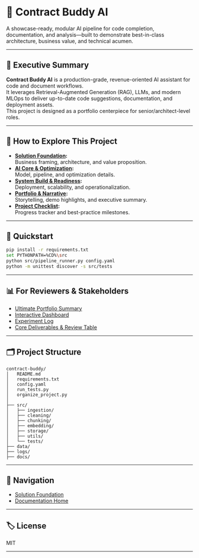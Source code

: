 # 🤖 Contract Buddy AI

A showcase-ready, modular AI pipeline for code completion, documentation, and analysis—built to demonstrate best-in-class architecture, business value, and technical acumen.

---

## 🚀 Executive Summary

**Contract Buddy AI** is a production-grade, revenue-oriented AI assistant for code and document workflows.  
It leverages Retrieval-Augmented Generation (RAG), LLMs, and modern MLOps to deliver up-to-date code suggestions, documentation, and deployment assets.  
This project is designed as a portfolio centerpiece for senior/architect-level roles.

---

## 🧭 How to Explore This Project

- **[Solution Foundation](docs/foundation/README.md):**  
  Business framing, architecture, and value proposition.
- **[AI Core & Optimization](docs/core/README.md):**  
  Model, pipeline, and optimization details.
- **[System Build & Readiness](docs/build/README.md):**  
  Deployment, scalability, and operationalization.
- **[Portfolio & Narrative](docs/portfolio/README.md):**  
  Storytelling, demo highlights, and executive summary.
- **[Project Checklist](docs/checklist.md):**  
  Progress tracker and best-practice milestones.

---

## 🏁 Quickstart

```sh
pip install -r requirements.txt
set PYTHONPATH=%CD%\src
python src/pipeline_runner.py config.yaml
python -m unittest discover -s src/tests
```

---

## 📊 For Reviewers & Stakeholders

- [Ultimate Portfolio Summary](docs/portfolio/Ultimate_README.md)
- [Interactive Dashboard](data/clean/benchmark_interactive.html)
- [Experiment Log](data/clean/experiments.json)
- [Core Deliverables & Review Table](docs/core/Deliverables.md)

---

## 🗂️ Project Structure

```
contract-buddy/
│   README.md
│   requirements.txt
│   config.yaml
│   run_tests.py
│   organize_project.py
│
├── src/
│   ├── ingestion/
│   ├── cleaning/
│   ├── chunking/
│   ├── embedding/
│   ├── storage/
│   ├── utils/
│   └── tests/
├── data/
├── logs/
├── docs/
```

---

## 🔗 Navigation

- [Solution Foundation](docs/foundation/README.md)
- [Documentation Home](docs/README.md)

---

## 🏷️ License

MIT

---
